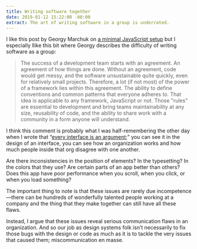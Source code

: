 ```yaml
---
title: Writing software together
date: 2019-01-12 15:22:00 -08:00
extract: The art of writing software in a group is underrated.
---
```


I like this post by Georgy Marchuk on [a minimal JavaScript setup](https://css-tricks.com/a-minimal-javascript-setup/) but I especially llike this bit where Georgy describes the difficulty of writing software as a group: 

> The success of a development team starts with an agreement. An agreement of how things are done. Without an agreement, code would get messy, and the software unsustainable quite quickly, even for relatively small projects. Therefore, a lot (if not most) of the power of a framework lies within this agreement. The ability to define conventions and common patterns that everyone adheres to. That idea is applicable to any framework, JavaScript or not. Those "rules" are essential to development and bring teams maintainability at any size, reusability of code, and the ability to share work with a community in a form anyone will understand.

I think this comment is probably what I was half-remembering the other day when I wrote that “[every interface is an argument](https://buttondown.email/robinrendle/archive/513a2f17-6d8b-4cfb-a5d5-0ac009a65e3f);” you can see it in the design of an interface, you can see how an organization works and how much people inside that org disagree with one another.

Are there inconsistencies in the position of elements? In the typesetting? In the colors that they use? Are certain parts of an app better than others? Does this app have poor performance when you scroll, when you click, or when you load something?

The important thing to note is that these issues are rarely due incompetence—there can be hundreds of wonderfully talented people working at a company and the thing that they make together can still have all these flaws.

Instead, I argue that these issues reveal serious communication flaws in an organization. And so our job as design systems folk isn’t necessarily to fix those bugs with the design or code as much as it is to tackle the very issues that caused them; miscommunication en masse.